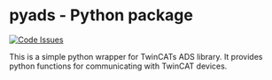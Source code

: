 pyads - Python package
======================

[![Code Issues](http://www.quantifiedcode.com/api/v1/project/3e884877fac4408ea0d33ec4a788a212/badge.svg)](http://www.quantifiedcode.com/app/project/3e884877fac4408ea0d33ec4a788a212)

This is a simple python wrapper for TwinCATs ADS library. It provides
python functions for communicating with TwinCAT devices.

